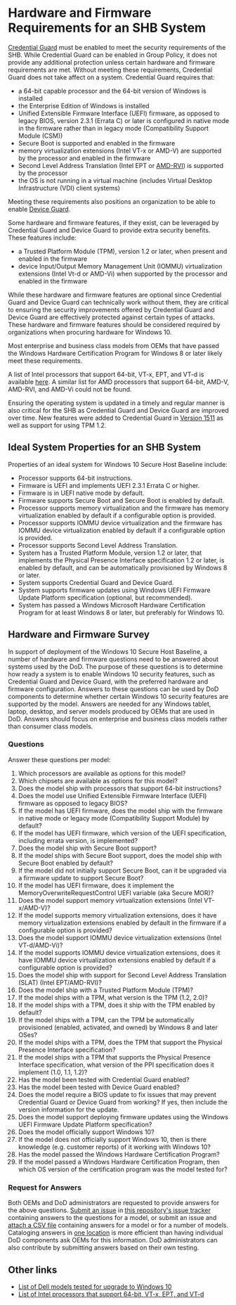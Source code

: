 # Hardware and Firmware Requirements for an SHB System

[Credential Guard](https://technet.microsoft.com/en-us/library/mt483740(v=vs.85).aspx) must be enabled to meet the security requirements of the SHB. While Credential Guard can be enabled in Group Policy, it does not provide any additional protection unless certain hardware and firmware requirements are met. Without meeting these requirements, Credential Guard does not take affect on a system. Credential Guard requires that: 
* a 64-bit capable processor and the 64-bit version of Windows is installed
* the Enterprise Edition of Windows is installed
* Unified Extensible Firmware Interface (UEFI) firmware, as opposed to legacy BIOS, version 2.3.1 (Errata C) or later is configured in native mode in the firmware rather than in legacy mode (Compatibility Support Module (CSM))
* Secure Boot is supported and enabled in the firmware
* memory virtualization extensions (Intel VT-x or AMD-V) are supported by the processor and enabled in the firmware
* Second Level Address Translation (Intel EPT or [AMD-RVI](http://support.amd.com/en-us/kb-articles/Pages/GPU120AMDRVICPUsHyperVWin8.aspx)) is supported by the processor
* the OS is not running in a virtual machine (includes Virtual Desktop Infrastructure (VDI) client systems)

Meeting these requirements also positions an organization to be able to enable [Device Guard](https://technet.microsoft.com/en-us/library/mt463091(v=vs.85).aspx).

Some hardware and firmware features, if they exist, can be leveraged by Credential Guard and Device Guard to provide extra security benefits. These features include: 
* a Trusted Platform Module (TPM), version 1.2 or later, when present and enabled in the firmware
* device Input/Output Memory Management Unit (IOMMU) virtualization extensions (Intel Vt-d or AMD-Vi) when supported by the processor and enabled in the firmware 

While these hardware and firmware features are optional since Credential Guard and Device Guard can technically work without them, they are critical to ensuring the security improvements offered by Credential Guard and Device Guard are effectively protected against certain types of attacks. These hardware and firmware features should be considered required by organizations when procuring hardware for Windows 10.

Most enterprise and business class models from OEMs that have passed the Windows Hardware Certification Program for Windows 8 or later likely meet these requirements.


A list of Intel processors that support 64-bit, VT-x, EPT, and VT-d is available [here](http://ark.intel.com/Search/Advanced?s=t&InstructionSet=64-bit&VTX=true&ExtendedPageTables=true&VTD=true). A similar list for AMD processors that support 64-bit, AMD-V, AMD-RVI, and AMD-Vi could not be found.


Ensuring the operating system is updated in a timely and regular manner is also critical for the SHB as Credential Guard and Device Guard are improved over time. New features were added to Credential Guard in [Version 1511](https://technet.microsoft.com/en-us/library/mt621547(v=vs.85).aspx) as well as support for using TPM 1.2.

## Ideal System Properties for an SHB System
Properties of an ideal system for Windows 10 Secure Host Baseline include:
* Processor supports 64-bit instructions.
* Firmware is UEFI and implements UEFI 2.3.1 Errata C or higher.
* Firmware is in UEFI native mode by default.
* Firmware supports Secure Boot and Secure Boot is enabled by default.
* Processor supports memory virtualization and the firmware has memory virtualization enabled by default if a configurable option is provided.
* Processor supports IOMMU device virtualization and the firmware has IOMMU device virtualization enabled by default if a configurable option is provided.
* Processor supports Second Level Address Translation.
* System has a Trusted Platform Module, version 1.2 or later, that implements the Physical Presence Interface specification 1.2 or later, is enabled by default, and can be automatically provisioned by Windows 8 or later.
* System supports Credential Guard and Device Guard.
* System supports firmware updates using Windows UEFI Firmware Update Platform specification (optional, but recommended).
* System has passed a Windows Microsoft Hardware Certification Program for at least Windows 8 or later, but preferably for Windows 10.

## Hardware and Firmware Survey
In support of deployment of the Windows 10 Secure Host Baseline, a number of hardware and firmware questions need to be answered about systems used by the DoD. The purpose of these questions is to determine how ready a system is to enable Windows 10 security features, such as Credential Guard and Device Guard, with the preferred hardware and firmware configuration. Answers to these questions can be used by DoD components to determine whether certain Windows 10 security features are supported by the model. Answers are needed for any Windows tablet, laptop, desktop, and server models produced by OEMs that are used in DoD. Answers should focus on enterprise and business class models rather than consumer class models. 

### Questions

Answer these questions per model:

1. Which processors are available as options for this model?
1. Which chipsets are available as options for this model?
1. Does the model ship with processors that support 64-bit instructions? 
1. Does the model use Unified Extensible Firmware Interface (UEFI) firmware as opposed to legacy BIOS? 
1. If the model has UEFI firmware, does the model ship with the firmware in native mode or legacy mode (Compatibility Support Module) by default? 
1. If the model has UEFI firmware, which version of the UEFI specification, including errata version, is implemented? 
1. Does the model ship with Secure Boot support? 
1. If the model ships with Secure Boot support, does the model ship with Secure Boot enabled by default? 
1. If the model did not initially support Secure Boot, can it be upgraded via a firmware update to support Secure Boot? 
1. If the model has UEFI firmware, does it implement the MemoryOverwriteRequestControl UEFI variable (aka Secure MOR)? 
1. Does the model support memory virtualization extensions (Intel VT-x/AMD-V)? 
1. If the model supports memory virtualization extensions, does it have memory virtualization extensions enabled by default in the firmware if a configurable option is provided? 
1. Does the model support IOMMU device virtualization extensions (Intel VT-d/AMD-Vi)? 
1. If the model supports IOMMU device virtualization extensions, does it have IOMMU device virtualization extensions enabled by default if a configurable option is provided? 
1. Does the model ship with support for Second Level Address Translation (SLAT) (Intel EPT/AMD-RVI)? 
1. Does the model ship with a Trusted Platform Module (TPM)? 
1. If the model ships with a TPM, what version is the TPM (1.2, 2.0)? 
1. If the model ships with a TPM, does it ship with the TPM enabled by default? 
1. If the model ships with a TPM, can the TPM be automatically provisioned (enabled, activated, and owned) by Windows 8 and later OSes? 
1. If the model ships with a TPM, does the TPM that support the Physical Presence Interface specification? 
1. If the model ships with a TPM that supports the Physical Presence Interface specification, what version of the PPI specification does it implement (1.0, 1.1, 1.2)? 
1. Has the model been tested with Credential Guard enabled? 
1. Has the model been tested with Device Guard enabled? 
1. Does the model require a BIOS update to fix issues that may prevent Credential Guard or Device Guard from working? If yes, then include the version information for the update. 
1. Does the model support deploying firmware updates using the Windows UEFI Firmware Update Platform specification? 
1. Does the model officially support Windows 10? 
1. If the model does not officially support Windows 10, then is there knowledge (e.g. customer reports) of it working with Windows 10? 
1. Has the model passed the Windows Hardware Certification Program? 
1. If the model passed a Windows Hardware Certification Program, then which OS version of the certification program was the model tested for? 

### Request for Answers

Both OEMs and DoD administrators are requested to provide answers for the above questions. [Submit an issue](https://github.com/iadgov/Secure-Host-Baseline/issues/new) in [this repository's issue tracker](https://github.com/iadgov/Secure-Host-Baseline/issues) containing answers to the questions for a model, or submit an issue and [attach a CSV file](https://help.github.com/articles/file-attachments-on-issues-and-pull-requests/) containing answers for a model or for a number of models. Cataloging answers in [one location](./) is more efficient than having individual DoD components ask OEMs for this information. DoD administrators can also contribute by submitting answers based on their own testing.

## Other links

* [List of Dell models tested for upgrade to Windows 10](http://www.dell.com/support/article/us/en/19/SLN297954)
* [List of Intel processors that support 64-bit, VT-x, EPT, and VT-d](http://ark.intel.com/Search/Advanced?s=t&InstructionSet=64-bit&VTX=true&ExtendedPageTables=true&VTD=true)